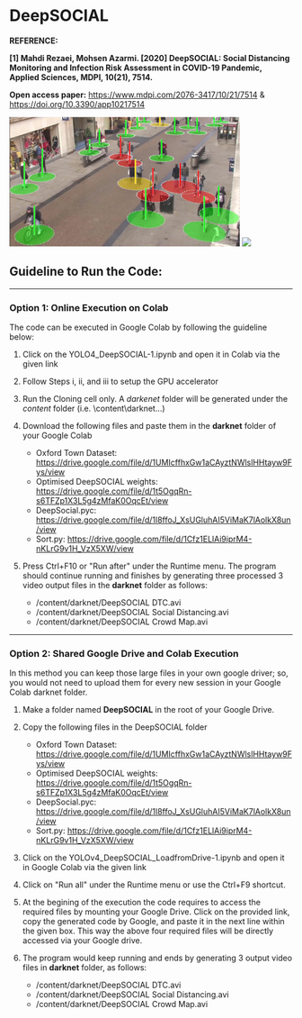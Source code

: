 # DeepSOCIAL
**REFERENCE:**

**[1] Mahdi Rezaei, Mohsen Azarmi. [2020] DeepSOCIAL: Social Distancing Monitoring and Infection Risk Assessment in COVID-19 Pandemic, Applied Sciences, MDPI, 10(21), 7514.** 

**Open access paper:** https://www.mdpi.com/2076-3417/10/21/7514    &    https://doi.org/10.3390/app10217514

<img src = "Images/SocialD-Violations.jpg" width=410> <img src = "Images/Crowd.gif" width=410>

## Guideline to Run the Code:
____________________________________
### Option 1: Online Execution on Colab

The code can be executed in Google Colab by following the guideline below:
1. Click on the YOLO4_DeepSOCIAL-1.ipynb and open it in Colab via the given link
2. Follow Steps i, ii, and iii to setup the GPU accelerator 
3. Run the Cloning cell only. A *darkenet* folder will be generated under the *content* folder (i.e. \content\darknet\...)
5. Download the following files and paste them in the **darknet** folder of your Google Colab 
     
   - Oxford Town Dataset: https://drive.google.com/file/d/1UMIcffhxGw1aCAyztNWlslHHtayw9Fys/view
   - Optimised DeepSOCIAL weights: https://drive.google.com/file/d/1t5OgqRn-s6TFZp1X3L5g4zMfaK0OqcEt/view
   - DeepSocial.pyc: https://drive.google.com/file/d/1l8ffoJ_XsUGluhAI5ViMaK7lAolkX8un/view
   - Sort.py: https://drive.google.com/file/d/1Cfz1ELlAi9iprM4-nKLrG9v1H_VzX5XW/view
   
 
6. Press Ctrl+F10 or "Run after" under the Runtime menu. The program should continue running and finishes by generating three processed 3 video output files in the **darknet** folder as follows:
    * /content/darknet/DeepSOCIAL DTC.avi
    * /content/darknet/DeepSOCIAL Social Distancing.avi
    * /content/darknet/DeepSOCIAL Crowd Map.avi
    
____________________________________
### Option 2: Shared Google Drive and Colab Execution

In this method you can keep those large files in your own google driver; so, you would not need to upload them for every new session in your Google Colab darknet folder. 
1. Make a folder named **DeepSOCIAL** in the root of your Google Drive.
2. Copy the following files in the DeepSOCIAL folder
   - Oxford Town Dataset: https://drive.google.com/file/d/1UMIcffhxGw1aCAyztNWlslHHtayw9Fys/view
   - Optimised DeepSOCIAL weights: https://drive.google.com/file/d/1t5OgqRn-s6TFZp1X3L5g4zMfaK0OqcEt/view
   - DeepSocial.pyc: https://drive.google.com/file/d/1l8ffoJ_XsUGluhAI5ViMaK7lAolkX8un/view
   - Sort.py: https://drive.google.com/file/d/1Cfz1ELlAi9iprM4-nKLrG9v1H_VzX5XW/view
      
3. Click on the YOLOv4_DeepSOCIAL_LoadfromDrive-1.ipynb and open it in Google Colab via the given link
4. Click on "Run all" under the Runtime menu or use the Ctrl+F9 shortcut.
5. At the begining of the execution the code requires to access the required files by mounting your Google Drive. Click on the provided link, copy the generated code by Google, and paste it in the next line within the given box. This way the above four required files will be directly accessed via your Google drive.
6. The program would keep running and ends by generating 3 output video files in **darknet** folder, as follows:
    * /content/darknet/DeepSOCIAL DTC.avi
    * /content/darknet/DeepSOCIAL Social Distancing.avi
    * /content/darknet/DeepSOCIAL Crowd Map.avi
